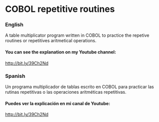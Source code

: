# COBOL repetitive routines

### English
A table multiplicator program written in COBOL to practice the repetive routines or repetitives aritmetical operations.

#### You can see the explanation on my Youtube channel:
http://bit.ly/39Ch2Nd

### Spanish
Un programa multiplicador de tablas escrito en COBOL para practicar las rutinas repetitivas o las operaciones aritméticas repetitivas.

#### Puedes ver la explicación en mi canal de Youtube:
http://bit.ly/39Ch2Nd
